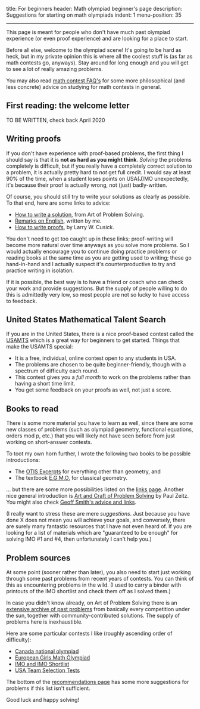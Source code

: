 title: For beginners
header: Math olympiad beginner's page
description: Suggestions for starting on math olympiads
indent: 1
menu-position: 35

---

This page is meant for people who don't have much
past olympiad experience (or even proof experience) and are looking
for a place to start.

Before all else, welcome to the olympiad scene!
It's going to be hard as heck,
but in my private opinion this is where all the coolest stuff is
(as far as math contests go, anyways).
Stay around for long enough and
you will get to see a lot of really amazing problems.

You may also read [math contest FAQ's](FAQs/contest.html)
for some more philosophical (and less concrete) advice on studying
for math contests in general.

## First reading: the welcome letter

TO BE WRITTEN, check back April 2020

<!--

For the USA Math Olympiad in 2020, the board on the USAMO
prepared an invitation letter for all the qualifiers,
congratulating them on their achievement
and giving them some suggestions on where to begin.
This letter contains:

* A few pretty carefully chosen problems (not necessarily easy!),
	to give people a sense of what to expect on the contest
* Fully written solutions to those chosen problems,
	so that you can see what a correct and complete solution is expected to look like.
* Some advice for actually taking the contest:
	the format of the exam, planning your time, common mistakes, etc.

<span style"color:red;">LINK LETTER</a>

I suggest starting by reading through this letter,
trying the example problems (you will probably not solve them all;
we chose examples from the entire difficulty spectrum),
and then comparing your work to the provided solutions.
That will give you a taste of what you are getting in to.

-->

## Writing proofs

If you don't have experience with proof-based problems,
the first thing I should say is that it is **not as hard as you might think**.
*Solving* the problems completely is difficult,
but if you really have a completely correct solution to a problem,
it is actually pretty hard to *not* get full credit.
I would say at least 90% of the time,
when a student loses points on USA(J)MO unexpectedly,
it's because their proof is actually wrong, not (just) badly-written.

Of course, you should still try to write your solutions as clearly as possible.
To that end, here are some links to advice:

* [How to write a solution](https://aops.com/news/articles/how-to-write-a-solution),
	from Art of Problem Solving.
* [Remarks on English](handouts/english/english.pdf),
	written by me.
* [How to write proofs](http://zimmer.csufresno.edu/%7Elarryc/proofs/proofs.html),
	by Larry W. Cusick.

You don't need to get too caught up in these links;
proof-writing will become more natural over time anyways as you solve more problems.
So I would actually encourage you to continue doing practice problems
or reading books at the same time as you are getting used to writing;
these go hand-in-hand and I actually suspect it's counterproductive
to try and practice writing in isolation.

If it is possible, the best way is to have a friend or coach
who can check your work and provide suggestions.
But the supply of people willing to do this is admittedly very low,
so most people are not so lucky to have access to feedback.

## United States Mathematical Talent Search

If you are in the United States,
there is a nice proof-based contest called the [USAMTS](https://usamts.org/)
which is a great way for beginners to get started.
Things that make the USAMTS special:

* It is a free, individual, online contest open to any students in USA.
* The problems are chosen to be quite beginner-friendly,
	though with a spectrum of difficulty each round.
* This contest gives you a *full month* to work on the problems
	rather than having a short time limit.
* You get some feedback on your proofs as well, not just a score.

## Books to read

There is some more material you have to learn as well,
since there are some new classes of problems
(such as olympiad geometry, functional equations, orders mod p, etc.)
that you will likely not have seen before from
just working on short-answer contests.

To toot my own horn further,
I wrote the following two books to be possible introductions:

* The [OTIS Excerpts](excerpts.html) for everything other than geometry, and
* The textbook [E.G.M.O.](geombook.html) for classical geometry.

... but there are some more possibilities listed
on the [links page](recommend.html).
Another nice general introduction is
[Art and Craft of Problem Solving][acops] by Paul Zeitz.
You might also check
[Geoff Smith's advice and links](https://people.bath.ac.uk/masgcs/advice.html).

[acops]: https://www.wiley.com/en-us/The+Art+and+Craft+of+Problem+Solving%2C+3rd+Edition-p-9781119239901

(I really want to stress these are mere *suggestions*.
Just because you have done X does not mean you will achieve your goals,
and conversely, there are surely many fantastic resources
that I have not even heard of.
If you are looking for a list of materials which are
"guaranteed to be enough" for solving IMO #1 and #4,
then unfortunately I can't help you.)

## Problem sources

At some point (sooner rather than later),
you also need to start just working through some past problems
from recent years of contests.
You can think of this as encountering problems in the wild.
(I used to carry a binder with printouts
of the IMO shortlist and check them off as I solved them.)

In case you didn't know already,
on Art of Problem Solving there is an
[extensive archive of past problems](https://aops.com/community/c13_contests)
from basically every competition under the sun,
together with community-contributed solutions.
The supply of problems here is inexhaustible.

Here are some particular contests I like (roughly ascending order of difficulty):

+ [Canada national olympiad](https://cms.math.ca/Competitions/CMO/)
+ [European Girls Math Olympiad](https://www.egmo.org/egmos/)
+ [IMO and IMO Shortlist](http://imo-official.org/problems.aspx)
+ [USA Team Selection Tests](problems.html)

The bottom of the [recommendations page](recommend.html)
has some more suggestions for problems if this list isn't sufficient.

Good luck and happy solving!
